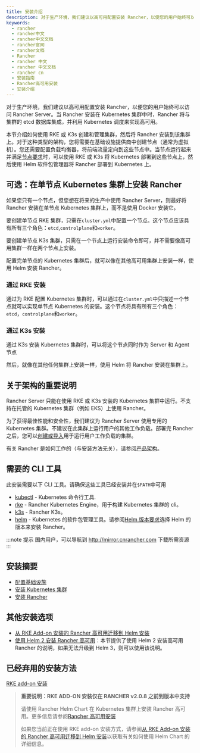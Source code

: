 ```yaml
---
title: 安装介绍
description: 对于生产环境，我们建议以高可用配置安装 Rancher，以便您的用户始终可以访问 Rancher Server。当 Rancher 安装在 Kubernetes 集群中时，Rancher 将与集群的 etcd 或 MySQL 等数据库集成，并利用 Kubernetes 调度来实现高可用。本节介绍如何使用 RKE 或 K3s 创建和管理集群，然后将 Rancher 安装到该集群上。对于这种类型的架构，您将需要在基础设施提供商中创建节点（通常为虚拟机）。您还需要配置负载均衡器，将前端流量定向到这些节点中。当节点运行起来并满足节点要求时，可以使用 RKE 或 K3s 将 Kubernetes 部署到这些节点上，然后使用 Helm 软件包管理器将 Rancher 部署到 Kubernetes 上。
keywords:
  - rancher
  - rancher中文
  - rancher中文文档
  - rancher官网
  - rancher文档
  - Rancher
  - rancher 中文
  - rancher 中文文档
  - rancher cn
  - 安装指南
  - Rancher高可用安装
  - 安装介绍
---
```


对于生产环境，我们建议以高可用配置安装 Rancher，以便您的用户始终可以访问 Rancher Server。当 Rancher 安装在 Kubernetes 集群中时，Rancher 将与集群的 etcd 数据库集成，并利用 Kubernetes 调度来实现高可用。

本节介绍如何使用 RKE 或 K3s 创建和管理集群，然后将 Rancher 安装到该集群上。对于这种类型的架构，您将需要在基础设施提供商中创建节点（通常为虚拟机）。您还需要配置负载均衡器，将前端流量定向到这些节点中。当节点运行起来并满足[节点要求](/docs/rancher2/installation/requirements/_index)时，可以使用 RKE 或 K3s 将 Kubernetes 部署到这些节点上，然后使用 Helm 软件包管理器将 Rancher 部署到 Kubernetes 上。

## 可选：在单节点 Kubernetes 集群上安装 Rancher

如果您只有一个节点，但您想在将来的生产中使用 Rancher Server，则最好将 Rancher 安装在单节点 Kubernetes 集群上，而不是使用 Docker 安装它。

要创建单节点 RKE 集群，只需在`cluster.yml`中配置一个节点。这个节点应该具有所有三个角色：`etcd`,`controlplane`和`worker`。

要创建单节点 K3s 集群，只需在一个节点上运行安装命令即可，并不需要像高可用集群一样在两个节点上安装。

配置完单节点的 Kubernetes 集群后，就可以像在其他高可用集群上安装一样，使用 Helm 安装 Rancher。

### 通过 RKE 安装

通过为 RKE 配置 Kubernetes 集群时，可以通过在`cluster.yml`中只描述一个节点就可以实现单节点 Kubernetes 的安装。这个节点将具有所有三个角色：`etcd`，`controlplane`和`worker`。

### 通过 K3s 安装

通过 K3s 安装 Kubernetes 集群时，可以将这个节点同时作为 Server 和 Agent 节点

然后，就像在其他任何集群上安装一样，使用 Helm 将 Rancher 安装在集群上。

## 关于架构的重要说明

Rancher Server 只能在使用 RKE 或 K3s 安装的 Kubernetes 集群中运行。不支持在托管的 Kubernetes 集群（例如 EKS）上使用 Rancher。

为了获得最佳性能和安全性，我们建议为 Rancher Server 使用专用的 Kubernetes 集群。不建议在此集群上运行用户的其他工作负载。部署完 Rancher 之后，您可以[创建或导入](/docs/rancher2/cluster-provisioning/_index)用于运行用户工作负载的集群。

有关 Rancher 是如何工作的（与安装方法无关），请参阅[产品架构](/docs/rancher2/overview/architecture/_index)。

## 需要的 CLI 工具

此安装需要以下 CLI 工具。请确保这些工具已经安装并在`$PATH`中可用

- [kubectl](https://kubernetes.io/docs/tasks/tools/install-kubectl/#install-kubectl) - Kubernetes 命令行工具.
- [rke](/docs/rke/installation/_index) - Rancher Kubernetes Engine，用于构建 Kubernetes 集群的 cli。
- [k3s](/docs/k3s/_index) - Rancher K3s。
- [helm](https://docs.helm.sh/using_helm/#installing-helm) - Kubernetes 的软件包管理工具。请参阅[Helm 版本要求](/docs/rancher2/installation/options/helm-version/_index)选择 Helm 的版本来安装 Rancher。

:::note 提示
国内用户，可以导航到 http://mirror.cnrancher.com 下载所需资源
:::

## 安装摘要

- [配置基础设施](/docs/rancher2/installation/k8s-install/create-nodes-lb/_index)
- [安装 Kubernetes 集群](/docs/rancher2/installation/k8s-install/kubernetes-rke/_index)
- [安装 Rancher](/docs/rancher2/installation/k8s-install/helm-rancher/_index)

## 其他安装选项

- [从 RKE Add-on 安装的 Rancher 高可用迁移到 Helm 安装](/docs/rancher2/installation_new/install-rancher-on-k8s/upgrades/migrating-from-rke-add-on/_index)
- [使用 Helm 2 安装 Rancher 高可用](/docs/rancher2/installation/options/helm2/_index)：本节提供了使用 Helm 2 安装高可用 Rancher 的说明，如果无法升级到 Helm 3，则可以使用该说明。

## 已经弃用的安装方法

[RKE add-on 安装](/docs/rancher2/installation/options/rke-add-on/_index)

> **重要说明：RKE ADD-ON 安装仅在 RANCHER v2.0.8 之前到版本中支持**
>
> 请使用 Rancher Helm Chart 在 Kubernetes 集群上安装 Rancher 高可用。更多信息请参阅[Rancher 高可用安装](/docs/rancher2/installation/k8s-install/_index)
>
> 如果您当前正在使用 RKE add-on 安装方式，请参阅[从 RKE Add-on 安装的 Rancher 高可用迁移到 Helm 安装](/docs/rancher2/installation_new/install-rancher-on-k8s/upgrades/migrating-from-rke-add-on/_index)以获取有关如何使用 Helm Chart 的详细信息。
